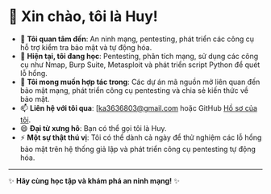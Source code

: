 # 👋 Xin chào, tôi là Huy!

- 👀 **Tôi quan tâm đến**: An ninh mạng, pentesting, phát triển các công cụ hỗ trợ kiểm tra bảo mật và tự động hóa.
- 🌱 **Hiện tại, tôi đang học**: Pentesting, phân tích mạng, sử dụng các công cụ như Nmap, Burp Suite, Metasploit và phát triển script Python để quét lỗ hổng.
- 💞️ **Tôi mong muốn hợp tác trong**: Các dự án mã nguồn mở liên quan đến bảo mật mạng, phát triển công cụ pentesting và chia sẻ kiến thức về bảo mật.
- 📫 **Liên hệ với tôi qua**: [ka3636803@gmail.com hoặc GitHub [Hồ sơ của tôi](https://github.com/fialka204).
- 😄 **Đại từ xưng hô**: Bạn có thể gọi tôi là Huy.
- ⚡ **Một sự thật thú vị**: Tôi có thể dành cả ngày để thử nghiệm các lỗ hổng bảo mật trên hệ thống giả lập và phát triển công cụ pentesting tự động hóa.

---

✨ **Hãy cùng học tập và khám phá an ninh mạng!** ✨
